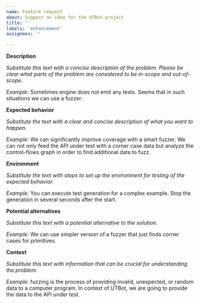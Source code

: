 ```yaml
---
name: Feature request
about: Suggest an idea for the UTBot project
title: ''
labels: 'enhancement'
assignees: ''

---
```


**Description**

_Substitute this text with a concise description of the problem. Please be clear what parts of the problem are considered to be in-scope and out-of-scope._

_Example:_ Sometimes engine does not emit any tests. Seems that in such situations we can use a fuzzer.

**Expected behavior**

_Substitute the text with a clear and concise description of what you want to happen._

_Example:_ We can significantly improve coverage with a smart fuzzer. We can not only feed the API under test with a corner case data but analyze the control-flows graph in order to find additional data to fuzz.

**Environment**

_Substitute the text with steps to set up the environment for testing of the expected behavior._ 

_Example:_ You can execute test generation for a complex example. Stop the generation in several seconds after the start.

**Potential alternatives**

_Substitute this text with a potential alternative to the solution._

_Example:_ We can use simpler version of a fuzzer that just finds corner cases for primitives.

**Context**

_Substitute this text with information that can be crucial for understanding the problem._

_Example:_ fuzzing is the process of providing invalid, unexpected, or random data to a computer program. In context of UTBot, we are going to provide the data to the API under test.
